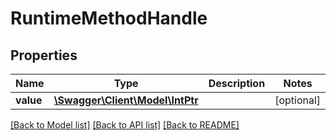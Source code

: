 # RuntimeMethodHandle

## Properties
Name | Type | Description | Notes
------------ | ------------- | ------------- | -------------
**value** | [**\Swagger\Client\Model\IntPtr**](IntPtr.md) |  | [optional] 

[[Back to Model list]](../../README.md#documentation-for-models) [[Back to API list]](../../README.md#documentation-for-api-endpoints) [[Back to README]](../../README.md)

